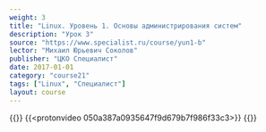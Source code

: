 ```yaml
---
weight: 3
title: "Linux. Уровень 1. Основы администрирования систем"
description: "Урок 3"
source: "https://www.specialist.ru/course/yun1-b"
lector: "Михаил Юрьевич Соколов"
publisher: "ЦКО Специалист"
date: 2017-01-01
category: "course21"
tags: ["Linux", "Специалист"]
layout: course
---
```

{{<players>}}
    {{<protonvideo 050a387a0935647f9d679b7f986f33c3>}}
{{</players>}}
